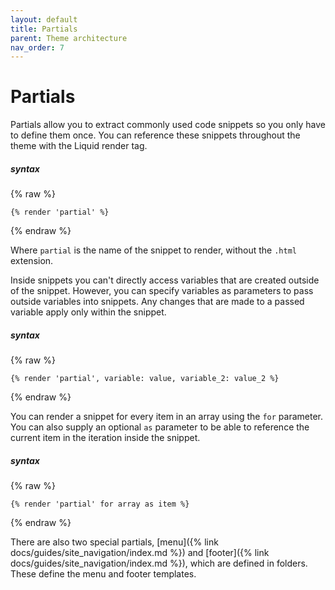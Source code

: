 ```yaml
---
layout: default
title: Partials
parent: Theme architecture
nav_order: 7
---
```


# Partials

Partials allow you to extract commonly used code snippets so you only have to define them once. You can reference these snippets throughout the theme with the Liquid render tag.

##### syntax
{% raw %}
```liquid
{% render 'partial' %}
```
{% endraw %}

Where `partial` is the name of the snippet to render, without the `.html` extension.

Inside snippets you can't directly access variables that are created outside of the snippet. However, you can specify variables as parameters to pass outside variables into snippets. Any changes that are made to a passed variable apply only within the snippet.

##### syntax
{% raw %}
```liquid
{% render 'partial', variable: value, variable_2: value_2 %}
```
{% endraw %}

You can render a snippet for every item in an array using the `for` parameter. You can also supply an optional `as` parameter to be able to reference the current item in the iteration inside the snippet. 

##### syntax
{% raw %}
```liquid
{% render 'partial' for array as item %}
```
{% endraw %}


There are also two special partials, [menu]({% link docs/guides/site_navigation/index.md %}) and [footer]({% link docs/guides/site_navigation/index.md %}), which are defined in folders. These define the menu and footer templates.